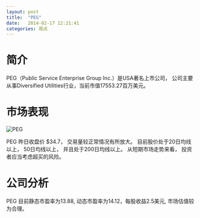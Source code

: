 ```yaml
---
layout: post
title:  "PEG"
date:   2014-02-17 12:21:41
categories: 观点
---
```


# 简介
PEG（Public Service Enterprise Group Inc.）是USA著名上市公司，
公司主要从事Diversified Utilities行业，当前市值17553.27百万美元。

# 市场表现

![PEG](http://finviz.com/chart.ashx?t=PEG&ty=c&ta=1&p=d&s=l)

PEG 昨日收盘价 $34.7，
交易量较正常情况有所放大。
目前股价处于20日均线以上，
50日均线以上，
并且处于200日均线以上。
从短期市场走势来看，
投资者应当考虑超买的风险。

# 公司分析
PEG 目前静态市盈率为13.88, 动态市盈率为14.12，每股收益2.5美元,
市场估值较为合理。
